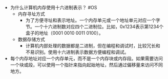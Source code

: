- 为什么计算机内存使用十六进制表示？ #OS
	- 内存寻址方式
		- 为了方便寻址和表示地址。一个内存单元或一个地址单元对应一个字节。一个十六进制数对应四个二进制位。比如，0x1234表示第1234个盒子的地址（0001 0010 0011 0100）。
	- 数据存储方式
		- 计算机内部处理的数据都是二进制，但在编程和调试时，比较冗长和不易识别。使用十六进制表示数据方便编程和调试。
- 每个内存地址对应一个内存单元，而不是一个内存块或内存段。如果需要访问一个块或段，可以使用一个指针来指向起始地址，然后通过偏移量来访问不同地方。